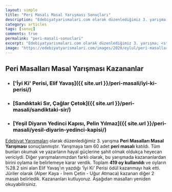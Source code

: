 ```yaml
---
layout: simple
title: "Peri Masalı Masal Yarışması Sonuçları"
description: "Edebiyatyarismalari.com olarak düzenlediğimiz 3. yarışma; Peri Masalları Yarışması sonuçlanmıştır."
category: articles
tags: [sonuç]
comments: true
permalink: "peri-masali-sonuclari"
excerpt: "Edebiyatyarismalari.com olarak düzenlediğimiz 3. yarışma; <strong>Peri Masalları</strong> Yarışması sonuçlanmıştır."
image: "https://edebiyatyarismalari.com/images/2020/eylul/peri-masallari-sonculari.jpg"
---
```


## Peri Masalları Masal Yarışması Kazananlar

- ### ['İyi Ki' Perisi, Elif Yavaş]({{ site.url }}/peri-masali/iyi-ki-perisi/)

- ### [Sandıktaki Sır, Çağlar Çetok]({{ site.url }}/peri-masali/sandiktaki-sir/)

- ### [Yeşil Diyarın Yedinci Kapısı, Pelin Yılmaz]({{ site.url }}/peri-masali/yesil-diyarin-yedinci-kapisi/)  

[Edebiyat Yarışmaları](https://edebiyatyarismalari.com/) olarak düzenlediğimiz 3. yarışma **Peri Masalları Masal Yarışması** sonuçlanmıştır.
Yarışmaya tam 60 adet **peri masalı** katıldı. Tüm bunları okumak ve yazarların hayal güçlerine şahit olmak oldukça heyecan vericiydi.
Diğer yarışmalarımızdan farklı olarak, bu yarışmada kazananlardan birini oylama ile belirlemeye karar verdik. 
Toplam **419 oy kullanıldı** ve oyların %28.2 sini alan Elif Yavaş'ın yazdığı 'İyi Ki' Perisi ödül kazanmayı hak etti.
Jüriler olarak (Alper Kaya - İrem Çetin - Uğur Atmaca) kazanan diğer 2 masalı belirledik. 
Kazananları kutluyoruz. Aşağıdan masalları yeniden okuyabilirsiniz.